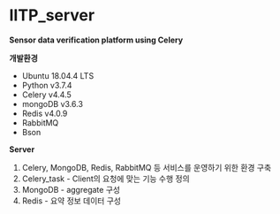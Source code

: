 # IITP_server
**Sensor data verification platform using Celery**

**개발환경**
- Ubuntu 18.04.4 LTS
- Python v3.7.4
- Celery v4.4.5
- mongoDB v3.6.3
- Redis v4.0.9
- RabbitMQ
- Bson

**Server**
  1. Celery, MongoDB, Redis, RabbitMQ 등 서비스를 운영하기 위한 환경 구축
  2. Celery_task - Client의 요청에 맞는 기능 수행 정의
  3. MongoDB - aggregate 구성
  4. Redis - 요약 정보 데이터 구성
